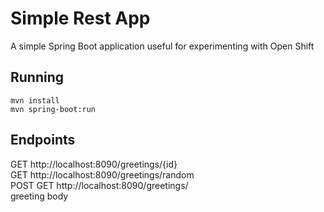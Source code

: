 # Simple Rest App

A simple Spring Boot application useful for experimenting with Open Shift

## Running
```
mvn install  
mvn spring-boot:run  
```

## Endpoints
GET http://localhost:8090/greetings/{id}  
GET http://localhost:8090/greetings/random  
POST GET http://localhost:8090/greetings/  
	greeting body   
